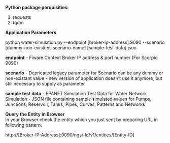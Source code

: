 **Python package perquisities:**

1. requests
2. tqdm

**Application Parameters**

python water-simulation.py --endpoint [broker-ip-address]:9090 --scenario [dummy-non-existent-scenario-name] [sample-test-data].json<br>
  
**endpoint** - Fiware Context Broker IP address & port number (For Scorpio 9090)<br>

**scenario** - Depricated legacy parameter for Scenario can be any dummy or non-existant value - new version of application doesn't use it anymore, but still necessary to supply as parameter<br>
  
**sample test data** - EPANET Simulation Test Data for Water Network Simulation - JSON file containing sample simulated values for Pumps, Junctions, Reservoir, Tanks, Pipes, Curves, Patterns and Networks<br>

**Query the Entity in Browser**<br>
In your Browser check the entity which you just sent by preparing URL in following pattern:<br>

http://[Broker-IP-Address]:9090/ngsi-ld/v1/entities/[Entity-ID]

  
